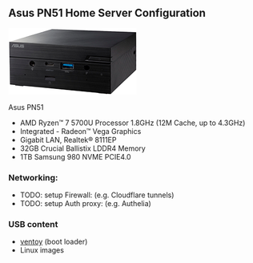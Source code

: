 ## Asus PN51 Home Server Configuration

![](../img/PN51.png)

Asus PN51
* AMD Ryzen™ 7 5700U Processor 1.8GHz (12M Cache, up to 4.3GHz)
* Integrated - Radeon™ Vega Graphics
* Gigabit LAN, Realtek® 8111EP
* 32GB Crucial Ballistix LDDR4 Memory
* 1TB Samsung 980 NVME PCIE4.0 

### Networking:

- TODO: setup Firewall: (e.g. Cloudflare tunnels)
- TODO: setup Auth proxy: (e.g. Authelia)

### USB content

- [ventoy](https://ventoy.net) (boot loader)
- Linux images
